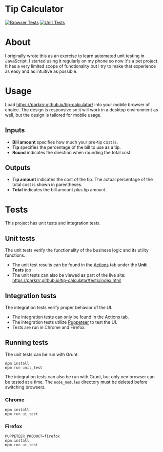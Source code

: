 # Tip Calculator
[![Browser Tests](https://github.com/parkrrr/tip-calculator/actions/workflows/browser-tests.yml/badge.svg)](https://github.com/parkrrr/tip-calculator/actions/workflows/browser-tests.yml)
[![Unit Tests](https://github.com/parkrrr/tip-calculator/actions/workflows/unit-tests.yml/badge.svg)](https://github.com/parkrrr/tip-calculator/actions/workflows/unit-tests.yml)

# About
I originally wrote this as an exercise to learn automated unit testing in JavaScript. I started using it regularly on my phone so now it's a pet project. It has a very limited scope of functionality but I try to make that experience as easy and as intuitive as possible.

# Usage
Load https://parkrrr.github.io/tip-calculator/ into your mobile browser of choice. The design is responsive so it will work in a desktop environment as well, but the design is tailored for mobile usage.

## Inputs
* **Bill amount** specifies how much your pre-tip cost is.
* **Tip** specifies the percentage of the bill to use as a tip.
* **Round** indicates the direction when rounding the total cost.

## Outputs
* **Tip amount** indicates the cost of the tip. The actual percentage of the total cost is shown in parentheses.
* **Total** indicates the bill amount plus tip amount.

# Tests
This project has unit tests and integration tests.

## Unit tests
The unit tests verify the functionality of the business logic and its utility functions.

* The unit test results can be found in the [Actions](https://github.com/parkrrr/tip-calculator/actions) tab under the **Unit Tests** job
* The unit tests can also be viewed as part of the live site: https://parkrrr.github.io/tip-calculator/tests/index.html

## Integration tests
The integration tests verify proper behavior of the UI.

* The integration tests can only be found in the [Actions](https://github.com/parkrrr/tip-calculator/actions) tab.
* The integration tests utilize [Puppeteer](https://github.com/puppeteer/puppeteer) to test the UI.
* Tests are run in Chrome and Firefox.



## Running tests
The unit tests can be run with Grunt:
```
npm install
npm run unit_test
```

The integration tests can also be run with Grunt, but only oen browser can be tested at a time. The `node_modules` directory must be deleted before switching browsers.

### Chrome

```
npm install
npm run ui_test
```

### Firefox
```
PUPPETEER_PRODUCT=firefox
npm install
npm run ui_test
```
